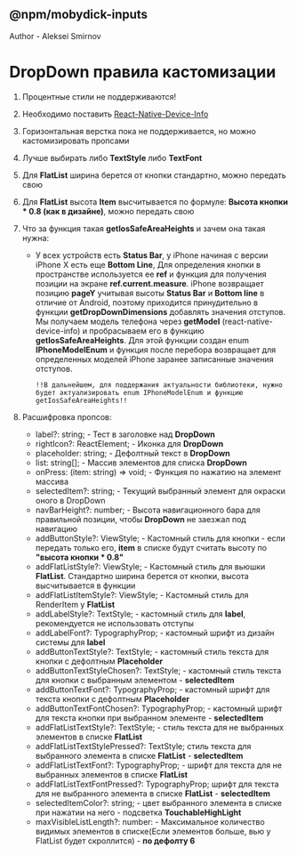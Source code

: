 ## @npm/mobydick-inputs

Author - Aleksei Smirnov
# ****DropDown правила кастомизации****

1. Процентные стили не поддерживаются!
2. Необходимо поставить [React-Native-Device-Info](https://github.com/react-native-device-info/react-native-device-info)
3. Горизонтальная верстка пока не поддерживается, но можно кастомизировать пропсами
4. Лучше выбирать либо **TextStyle** либо **TextFont**
5. Для **FlatList** ширина берется от кнопки стандартно, можно передать свою
6. Для **FlatList** высота **Item** высчитывается по формуле: **Высота кнопки * 0.8 (как в дизайне)**, можно передать свою
7. Что за функция такая **getIosSafeAreaHeights** и зачем она такая нужна:
   * У всех устройств есть **Status Bar**, у iPhone начиная с версии iPhone X есть еще **Bottom Line**,
   Для определения кнопки в пространстве используется ее **ref** и функция для получения позиции на экране **ref.current.measure**.
   iPhone возвращает позицию **pageY** учитывая высоты **Status Bar** и **Bottom line** в отличие от Android, поэтому приходится принудительно в функции **getDropDownDimensions** 
   добавлять значения отступов. Мы получаем модель телефона через **getModel** (react-native-device-info) и пробрасываем его в функцию **getIosSafeAreaHeights**.
   Для этой функции создан enum **IPhoneModelEnum** и функция после перебора возвращает для определенных моделей iPhone заранее записанные значения отступов.

      `!!В дальнейшем, для поддержания актуальности библиотеки, нужно будет
      актуализировать enum IPhoneModelEnum и функцию getIosSafeAreaHeights!!`

8. Расшифровка пропсов: 
   * label?: string; - Тест в заголовке над **DropDown**
   * rightIcon?: ReactElement; - Иконка для **DropDown**
   * placeholder: string; - Дефолтный текст в **DropDown**
   * list: string[]; - Массив элементов для списка **DropDown**
   * onPress: (item: string) => void; - Функция по нажатию на элемент массива
   * selectedItem?: string; - Текущий выбранный элемент для окраски оного в DropDown
   * navBarHeight?: number; - Высота навигационного бара для правильной позиции, чтобы **DropDown** не заезжал под навигацию
   * addButtonStyle?: ViewStyle; - Кастомный стиль для кнопки - если передать только его, **item** в списке будут считать высоту по **"высота кнопки * 0.8"**
   * addFlatListStyle?: ViewStyle; - Кастомный стиль для вьюшки **FlatList**. Стандартно ширина берется от кнопки, высота высчитывается в функции
   * addFlatListItemStyle?: ViewStyle; - Кастомный стиль для RenderItem у **FlatList**
   * addLabelStyle?: TextStyle; - кастомный стиль для **label**, рекомендуется не использовать отступы
   * addLabelFont?: TypographyProp; - кастомный шрифт из дизайн системы для **label**
   * addButtonTextStyle?: TextStyle; - кастомный стиль текста для кнопки с дефолтным **Placeholder**
   * addButtonTextStyleChosen?: TextStyle; - кастомный стиль текста для кнопки с выбранным элементом - **selectedItem**
   * addButtonTextFont?: TypographyProp; - кастомный шрифт для текста кнопки с дефолтным **Placeholder**
   * addButtonTextFontChosen?: TypographyProp; - кастомный шрифт для текста кнопки при выбранном элементе - **selectedItem**
   * addFlatListTextStyle?: TextStyle; - стиль текста для не выбранных элементов в списке **FlatList** 
   * addFlatListTextStylePressed?: TextStyle; стиль текста для выбранного элемента в списке **FlatList** - **selectedItem**
   * addFlatListTextFont?: TypographyProp; - шрифт для текста для не выбранных элементов в списке **FlatList**
   * addFlatListTextFontPressed?: TypographyProp; шрифт для текста для не выбранного элемента в списке **FlatList** - **selectedItem**
   * selectedItemColor?: string; - цвет выбранного элемента в списке при нажатии на него - подсветка **TouchableHighLight**
   * maxVisibleListLength?: number: - Максимальное количество видимых элементов в списке(Если элементов больше, вью у FlatList будет скроллится) - **по дефолту 6** 